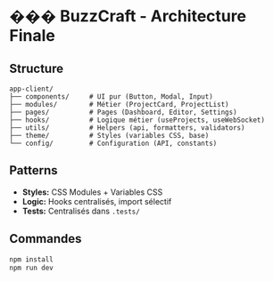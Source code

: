 # ��� BuzzCraft - Architecture Finale

## Structure
```
app-client/
├── components/     # UI pur (Button, Modal, Input)
├── modules/        # Métier (ProjectCard, ProjectList) 
├── pages/          # Pages (Dashboard, Editor, Settings)
├── hooks/          # Logique métier (useProjects, useWebSocket)
├── utils/          # Helpers (api, formatters, validators)
├── theme/          # Styles (variables CSS, base)
└── config/         # Configuration (API, constants)
```

## Patterns
- **Styles:** CSS Modules + Variables CSS
- **Logic:** Hooks centralisés, import sélectif  
- **Tests:** Centralisés dans `.tests/`

## Commandes
```bash
npm install
npm run dev
```
